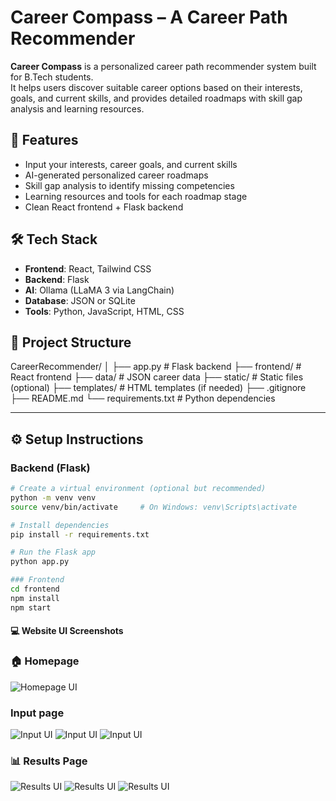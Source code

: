 # Career Compass – A Career Path Recommender

**Career Compass** is a personalized career path recommender system built for B.Tech students.  
It helps users discover suitable career options based on their interests, goals, and current skills, and provides detailed roadmaps with skill gap analysis and learning resources.

## 🚀 Features

- Input your interests, career goals, and current skills
- AI-generated personalized career roadmaps
- Skill gap analysis to identify missing competencies
- Learning resources and tools for each roadmap stage
- Clean React frontend + Flask backend

## 🛠 Tech Stack

- **Frontend**: React, Tailwind CSS
- **Backend**: Flask
- **AI**: Ollama (LLaMA 3 via LangChain)
- **Database**: JSON or SQLite
- **Tools**: Python, JavaScript, HTML, CSS

## 📁 Project Structure
CareerRecommender/
│
├── app.py # Flask backend
├── frontend/ # React frontend
├── data/ # JSON career data
├── static/ # Static files (optional)
├── templates/ # HTML templates (if needed)
├── .gitignore
├── README.md
└── requirements.txt # Python dependencies

---

## ⚙️ Setup Instructions

### Backend (Flask)
```bash
# Create a virtual environment (optional but recommended)
python -m venv venv
source venv/bin/activate     # On Windows: venv\Scripts\activate

# Install dependencies
pip install -r requirements.txt

# Run the Flask app
python app.py

### Frontend
cd frontend
npm install
npm start

```
#### 💻 Website UI Screenshots

### 🏠 Homepage
![Homepage UI](UI_screenshots/home.png)

### Input page
![Input UI](UI_screenshots/input1.png)
![Input UI](UI_screenshots/input2.png)
![Input UI](UI_screenshots/input3.png)

### 📊 Results Page
![Results UI](UI_screenshots/result1.png)
![Results UI](UI_screenshots/result2.png)
![Results UI](UI_screenshots/result3.png)


